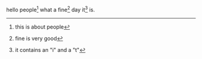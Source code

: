 hello people[^1] what a fine[^3] day it[^2] is.

[^1]: this is about people

[^2]: it contains an "i" and a "t"

[^3]: fine is very good
